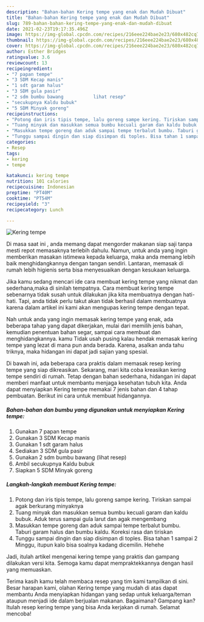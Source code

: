 ```yaml
---
description: "Bahan-bahan Kering tempe yang enak dan Mudah Dibuat"
title: "Bahan-bahan Kering tempe yang enak dan Mudah Dibuat"
slug: 789-bahan-bahan-kering-tempe-yang-enak-dan-mudah-dibuat
date: 2021-02-23T19:17:35.496Z
image: https://img-global.cpcdn.com/recipes/216eee224bae2e23/680x482cq70/kering-tempe-foto-resep-utama.jpg
thumbnail: https://img-global.cpcdn.com/recipes/216eee224bae2e23/680x482cq70/kering-tempe-foto-resep-utama.jpg
cover: https://img-global.cpcdn.com/recipes/216eee224bae2e23/680x482cq70/kering-tempe-foto-resep-utama.jpg
author: Esther Bridges
ratingvalue: 3.6
reviewcount: 13
recipeingredient:
- "7 papan tempe"
- "3 SDM Kecap manis"
- "1 sdt garam halus"
- "3 SDM gula pasir"
- "2 sdm bumbu bawang           lihat resep"
- "secukupnya Kaldu bubuk"
- "5 SDM Minyak goreng"
recipeinstructions:
- "Potong dan iris tipis tempe, lalu goreng sampe kering. Tiriskan sampai agak berkurang minyaknya"
- "Tuang minyak dan masukkan semua bumbu kecuali garam dan kaldu bubuk. Aduk terus sampai gula larut dan agak mengembang"
- "Masukkan tempe goreng dan aduk sampai tempe terbalut bumbu. Taburi garam halus dan bumbu kaldu. Koreksi rasa dan tiriskan"
- "Tunggu sampai dingin dan siap disimpan di toples. Bisa tahan 1 sampai 2 Minggu, itupun kalo bisa soalnya kadang dicemilin. Hehehe"
categories:
- Resep
tags:
- kering
- tempe

katakunci: kering tempe 
nutrition: 101 calories
recipecuisine: Indonesian
preptime: "PT40M"
cooktime: "PT54M"
recipeyield: "3"
recipecategory: Lunch

---
```



![Kering tempe](https://img-global.cpcdn.com/recipes/216eee224bae2e23/680x482cq70/kering-tempe-foto-resep-utama.jpg)

Di masa  saat ini , anda memang dapat mengorder makanan siap saji tanpa mesti repot memasaknya terlebih dahulu. Namun, untuk anda yang ingin memberikan masakan istimewa kepada keluarga, maka anda memang lebih baik menghidangkannya dengan tangan sendiri. Lantaran, memasak di rumah lebih higienis serta bisa menyesuaikan dengan kesukaan keluarga.

Jika kamu sedang mencari ide cara membuat kering tempe yang nikmat dan sederhana,maka di sinilah tempatnya. Cara membuat kering tempe  sebenarnya tidak susah untuk dilakukan jika kita membuatnya dengan hati-hati. Tapi, anda tidak perlu takut akan tidak berhasil dalam membuatnya 
karena dalam artikel ini kami akan mengupas kering tempe dengan tepat.  



Nah untuk anda yang ingin memasak kering tempe yang enak, ada beberapa tahap yang dapat dikerjakan, mulai dari memilih jenis bahan, kemudian penentuan bahan segar, sampai cara membuat dan menghidangkannya. kamu Tidak usah pusing kalau hendak memasak kering tempe yang lezat di mana pun anda berada. Karena, asalkan anda  tahu triknya, maka hidangan ini dapat jadi sajian yang spesial.

Di bawah ini, ada beberapa cara praktis  dalam memasak resep kering tempe yang siap dikreasikan. Sekarang, mari kita coba kreasikan kering tempe sendiri di rumah. Tetap dengan bahan sederhana, hidangan ini dapat memberi manfaat untuk membantu menjaga kesehatan tubuh kita. Anda dapat menyiapkan Kering tempe memakai 7 jenis bahan dan 4 tahap pembuatan. Berikut ini cara untuk membuat hidangannya.

<!--inarticleads1-->

##### Bahan-bahan dan bumbu yang digunakan untuk menyiapkan Kering tempe:

1. Gunakan 7 papan tempe
1. Gunakan 3 SDM Kecap manis
1. Gunakan 1 sdt garam halus
1. Sediakan 3 SDM gula pasir
1. Gunakan 2 sdm bumbu bawang           (lihat resep)
1. Ambil secukupnya Kaldu bubuk
1. Siapkan 5 SDM Minyak goreng




<!--inarticleads2-->

##### Langkah-langkah membuat Kering tempe:

1. Potong dan iris tipis tempe, lalu goreng sampe kering. Tiriskan sampai agak berkurang minyaknya
1. Tuang minyak dan masukkan semua bumbu kecuali garam dan kaldu bubuk. Aduk terus sampai gula larut dan agak mengembang
1. Masukkan tempe goreng dan aduk sampai tempe terbalut bumbu. Taburi garam halus dan bumbu kaldu. Koreksi rasa dan tiriskan
1. Tunggu sampai dingin dan siap disimpan di toples. Bisa tahan 1 sampai 2 Minggu, itupun kalo bisa soalnya kadang dicemilin. Hehehe




Jadi, itulah artikel mengenai  kering tempe  yang praktis dan gampang dilakukan versi kita. Semoga kamu dapat mempraktekkannya dengan hasil yang memuaskan. 

Terima kasih kamu telah membaca resep yang tim kami tampilkan di sini. Besar harapan kami, olahan  Kering tempe yang mudah di atas dapat membantu Anda menyiapkan hidangan yang sedap untuk keluarga/teman ataupun menjadi ide dalam berjualan makanan. Bagaimana? Gampang kan? Itulah resep kering tempe yang bisa Anda kerjakan di rumah. Selamat mencoba!

